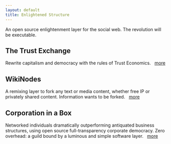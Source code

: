 ```yaml
---
layout: default
title: Enlightened Structure
---
```


An open source enlightenment layer for the social web.  The revolution will be executable.

The Trust Exchange
------------------
Rewrite capitalism and democracy with the rules of Trust Economics. 
&nbsp; [more][tx]

WikiNodes
---------
A remixing layer to fork any text or media content, whether free IP or privately shared content.  Information wants to be forked.
&nbsp; [more][wn]
 
Corporation in a Box
--------------------
Networked individuals dramatically outperforming antiquated business structures, using open source full-transparency corporate democracy. Zero overhead: a guild bound by a luminous and simple software layer.
&nbsp; [more][acd]

[tx]: Trust_Exchange
[wn]: WikiNodes
[acd]: Corporation_in_a_Box
